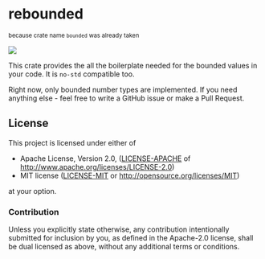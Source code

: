 # rebounded

<sub> because crate name `bounded` was already taken </sub>

![](https://badgers.space/badge/MSRV/Edition%202024/blue)

This crate provides the all the boilerplate needed for the bounded values in your code. It is `no-std` compatible too.

Right now, only bounded number types are implemented. If you need anything else - feel free to write a GitHub issue or make a Pull Request.

## License

This project is licensed under either of

* Apache License, Version 2.0, ([LICENSE-APACHE](LICENSE-APACHE) of http://www.apache.org/licenses/LICENSE-2.0)
* MIT license ([LICENSE-MIT](LICENSE-MIT) or http://opensource.org/licenses/MIT)

at your option.

### Contribution

Unless you explicitly state otherwise, any contribution intentionally submitted for inclusion by you, as defined in the Apache-2.0 license, shall be dual licensed as above, without any additional terms or conditions.